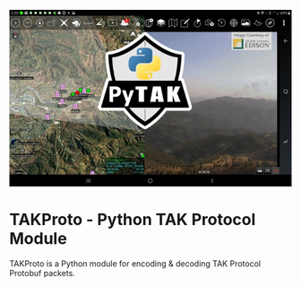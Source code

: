 
![ATAK Screenshot with PyTAK Logo.](atak_screenshot_with_pytak_logo-x25.jpg)

# TAKProto - Python TAK Protocol Module

TAKProto is a Python module for encoding & decoding TAK Protocol Protobuf packets.

